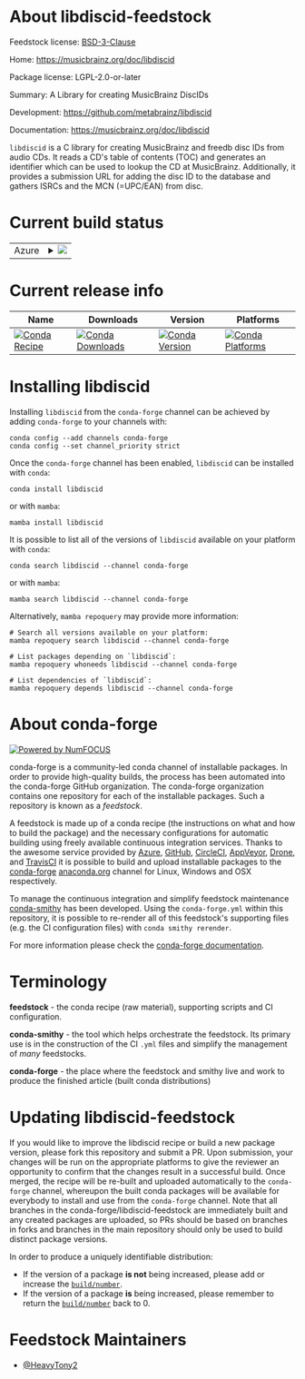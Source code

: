 About libdiscid-feedstock
=========================

Feedstock license: [BSD-3-Clause](https://github.com/conda-forge/libdiscid-feedstock/blob/main/LICENSE.txt)

Home: https://musicbrainz.org/doc/libdiscid

Package license: LGPL-2.0-or-later

Summary: A Library for creating MusicBrainz DiscIDs

Development: https://github.com/metabrainz/libdiscid

Documentation: https://musicbrainz.org/doc/libdiscid

`libdiscid` is a C library for creating MusicBrainz and freedb disc IDs from audio CDs. It reads a CD's table of contents (TOC) and generates an identifier which can be used to lookup the CD at MusicBrainz. Additionally, it provides a submission URL for adding the disc ID to the database and gathers ISRCs and the MCN (=UPC/EAN) from disc.


Current build status
====================


<table>
    
  <tr>
    <td>Azure</td>
    <td>
      <details>
        <summary>
          <a href="https://dev.azure.com/conda-forge/feedstock-builds/_build/latest?definitionId=15103&branchName=main">
            <img src="https://dev.azure.com/conda-forge/feedstock-builds/_apis/build/status/libdiscid-feedstock?branchName=main">
          </a>
        </summary>
        <table>
          <thead><tr><th>Variant</th><th>Status</th></tr></thead>
          <tbody><tr>
              <td>linux_64</td>
              <td>
                <a href="https://dev.azure.com/conda-forge/feedstock-builds/_build/latest?definitionId=15103&branchName=main">
                  <img src="https://dev.azure.com/conda-forge/feedstock-builds/_apis/build/status/libdiscid-feedstock?branchName=main&jobName=linux&configuration=linux%20linux_64_" alt="variant">
                </a>
              </td>
            </tr><tr>
              <td>osx_64</td>
              <td>
                <a href="https://dev.azure.com/conda-forge/feedstock-builds/_build/latest?definitionId=15103&branchName=main">
                  <img src="https://dev.azure.com/conda-forge/feedstock-builds/_apis/build/status/libdiscid-feedstock?branchName=main&jobName=osx&configuration=osx%20osx_64_" alt="variant">
                </a>
              </td>
            </tr><tr>
              <td>osx_arm64</td>
              <td>
                <a href="https://dev.azure.com/conda-forge/feedstock-builds/_build/latest?definitionId=15103&branchName=main">
                  <img src="https://dev.azure.com/conda-forge/feedstock-builds/_apis/build/status/libdiscid-feedstock?branchName=main&jobName=osx&configuration=osx%20osx_arm64_" alt="variant">
                </a>
              </td>
            </tr><tr>
              <td>win_64</td>
              <td>
                <a href="https://dev.azure.com/conda-forge/feedstock-builds/_build/latest?definitionId=15103&branchName=main">
                  <img src="https://dev.azure.com/conda-forge/feedstock-builds/_apis/build/status/libdiscid-feedstock?branchName=main&jobName=win&configuration=win%20win_64_" alt="variant">
                </a>
              </td>
            </tr>
          </tbody>
        </table>
      </details>
    </td>
  </tr>
</table>

Current release info
====================

| Name | Downloads | Version | Platforms |
| --- | --- | --- | --- |
| [![Conda Recipe](https://img.shields.io/badge/recipe-libdiscid-green.svg)](https://anaconda.org/conda-forge/libdiscid) | [![Conda Downloads](https://img.shields.io/conda/dn/conda-forge/libdiscid.svg)](https://anaconda.org/conda-forge/libdiscid) | [![Conda Version](https://img.shields.io/conda/vn/conda-forge/libdiscid.svg)](https://anaconda.org/conda-forge/libdiscid) | [![Conda Platforms](https://img.shields.io/conda/pn/conda-forge/libdiscid.svg)](https://anaconda.org/conda-forge/libdiscid) |

Installing libdiscid
====================

Installing `libdiscid` from the `conda-forge` channel can be achieved by adding `conda-forge` to your channels with:

```
conda config --add channels conda-forge
conda config --set channel_priority strict
```

Once the `conda-forge` channel has been enabled, `libdiscid` can be installed with `conda`:

```
conda install libdiscid
```

or with `mamba`:

```
mamba install libdiscid
```

It is possible to list all of the versions of `libdiscid` available on your platform with `conda`:

```
conda search libdiscid --channel conda-forge
```

or with `mamba`:

```
mamba search libdiscid --channel conda-forge
```

Alternatively, `mamba repoquery` may provide more information:

```
# Search all versions available on your platform:
mamba repoquery search libdiscid --channel conda-forge

# List packages depending on `libdiscid`:
mamba repoquery whoneeds libdiscid --channel conda-forge

# List dependencies of `libdiscid`:
mamba repoquery depends libdiscid --channel conda-forge
```


About conda-forge
=================

[![Powered by
NumFOCUS](https://img.shields.io/badge/powered%20by-NumFOCUS-orange.svg?style=flat&colorA=E1523D&colorB=007D8A)](https://numfocus.org)

conda-forge is a community-led conda channel of installable packages.
In order to provide high-quality builds, the process has been automated into the
conda-forge GitHub organization. The conda-forge organization contains one repository
for each of the installable packages. Such a repository is known as a *feedstock*.

A feedstock is made up of a conda recipe (the instructions on what and how to build
the package) and the necessary configurations for automatic building using freely
available continuous integration services. Thanks to the awesome service provided by
[Azure](https://azure.microsoft.com/en-us/services/devops/), [GitHub](https://github.com/),
[CircleCI](https://circleci.com/), [AppVeyor](https://www.appveyor.com/),
[Drone](https://cloud.drone.io/welcome), and [TravisCI](https://travis-ci.com/)
it is possible to build and upload installable packages to the
[conda-forge](https://anaconda.org/conda-forge) [anaconda.org](https://anaconda.org/)
channel for Linux, Windows and OSX respectively.

To manage the continuous integration and simplify feedstock maintenance
[conda-smithy](https://github.com/conda-forge/conda-smithy) has been developed.
Using the ``conda-forge.yml`` within this repository, it is possible to re-render all of
this feedstock's supporting files (e.g. the CI configuration files) with ``conda smithy rerender``.

For more information please check the [conda-forge documentation](https://conda-forge.org/docs/).

Terminology
===========

**feedstock** - the conda recipe (raw material), supporting scripts and CI configuration.

**conda-smithy** - the tool which helps orchestrate the feedstock.
                   Its primary use is in the construction of the CI ``.yml`` files
                   and simplify the management of *many* feedstocks.

**conda-forge** - the place where the feedstock and smithy live and work to
                  produce the finished article (built conda distributions)


Updating libdiscid-feedstock
============================

If you would like to improve the libdiscid recipe or build a new
package version, please fork this repository and submit a PR. Upon submission,
your changes will be run on the appropriate platforms to give the reviewer an
opportunity to confirm that the changes result in a successful build. Once
merged, the recipe will be re-built and uploaded automatically to the
`conda-forge` channel, whereupon the built conda packages will be available for
everybody to install and use from the `conda-forge` channel.
Note that all branches in the conda-forge/libdiscid-feedstock are
immediately built and any created packages are uploaded, so PRs should be based
on branches in forks and branches in the main repository should only be used to
build distinct package versions.

In order to produce a uniquely identifiable distribution:
 * If the version of a package **is not** being increased, please add or increase
   the [``build/number``](https://docs.conda.io/projects/conda-build/en/latest/resources/define-metadata.html#build-number-and-string).
 * If the version of a package **is** being increased, please remember to return
   the [``build/number``](https://docs.conda.io/projects/conda-build/en/latest/resources/define-metadata.html#build-number-and-string)
   back to 0.

Feedstock Maintainers
=====================

* [@HeavyTony2](https://github.com/HeavyTony2/)

